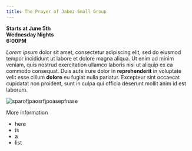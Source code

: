 ```yaml
---
title: The Prayer of Jabez Small Group
---
```

**Starts at June 5th**\
**Wednesday Nights**\
**6:00PM**

*Lorem ipsum* dolor sit amet, consectetur adipiscing elit, sed do eiusmod tempor incididunt ut labore et dolore magna aliqua. Ut enim ad minim veniam, quis nostrud exercitation ullamco laboris nisi ut aliquip ex ea commodo consequat. Duis aute irure dolor in **reprehenderit** in voluptate velit esse cillum **dolore** eu fugiat nulla pariatur. Excepteur sint occaecat cupidatat non proident, sunt in culpa qui officia deserunt mollit anim id est laborum.

![sparofjpaosrfjpoasepfnase](/images/uploads/20200213_091249.jpg "Cornerstone Sanctuary")

More information

* here
* is
* a
* list
